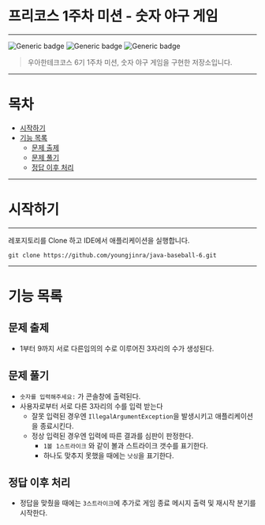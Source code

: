 
# 프리코스 1주차 미션 - 숫자 야구 게임

---

![Generic badge](https://img.shields.io/badge/precourse-week1-green.svg)
![Generic badge](https://img.shields.io/badge/test-2_passed-blue.svg)
![Generic badge](https://img.shields.io/badge/version-1.1.0-brightgreen.svg)


> 우아한테크코스 6기 1주차 미션, 숫자 야구 게임을 구현한 저장소입니다.

---

# 목차

- [시작하기](#시작하기)
- [기능 목록](#기능-목록)
    - [문제 출제](#문제-출제)
    - [문제 풀기](#문제-풀기)
    - [정답 이후 처리](#정답-이후-처리)

---

# 시작하기

---
레포지토리를 Clone 하고 IDE에서 애플리케이션을 실행합니다.

```git
git clone https://github.com/youngjinra/java-baseball-6.git
```

---

# 기능 목록

## 문제 출제

- 1부터 9까지 서로 다른임의의 수로 이루어진 3자리의 수가 생성된다.

## 문제 풀기

- `숫자를 입력해주세요:` 가 콘솔창에 출력된다.
- 사용자로부터 서로 다른 3자리의 수를 입력 받는다
    - 잘못 입력된 경우엔 `IllegalArgumentException`을 발생시키고 애플리케이션을 종료시킨다.
    - 정상 입력된 경우엔 입력에 따른 결과를 심판이 판정한다.
        - `1볼 1스트라이크` 와 같이 볼과 스트라이크 갯수를 표기한다.
        - 하나도 맞추지 못했을 때에는 `낫싱`을 표기한다.

## 정답 이후 처리

- 정답을 맞췄을 때에는 `3스트라이크`에 추가로 게임 종료 메시지 출력 및 재시작 분기를 시작한다.


